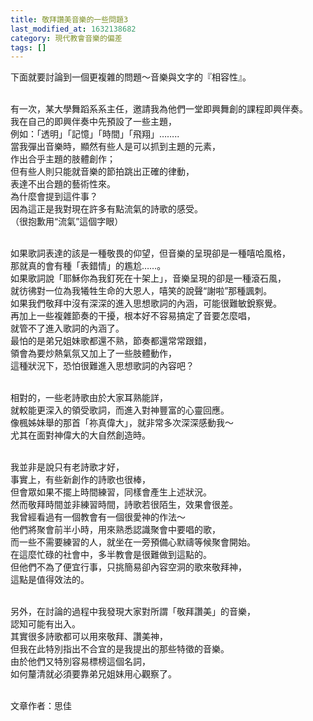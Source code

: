 ```yaml
---
title: 敬拜讚美音樂的一些問題3
last_modified_at: 1632138682
category: 現代教會音樂的偏差
tags: []
---
```


<p>下面就要討論到一個更複雜的問題～音樂與文字的『相容性』。</p>

<p><br>
有一次，某大學舞蹈系系主任，邀請我為他們一堂即興舞創的課程即興伴奏。<br>
我在自己的即興伴奏中先預設了一些主題，<br>
例如：「透明」「記憶」「時間」「飛翔」……..<br>
當我彈出音樂時，顯然有些人是可以抓到主題的元素，<br>
作出合乎主題的肢體創作；<br>
但有些人則只能就音樂的節拍跳出正確的律動，<br>
表達不出合題的藝術性來。<br>
為什麼會提到這件事？<br>
因為這正是我對現在許多有點流氣的詩歌的感受。<br>
（很抱歉用“流氣”這個字眼）</p>

<p><br>
如果歌詞表達的該是一種敬畏的仰望，但音樂的呈現卻是一種嘻哈風格，<br>
那就真的會有種「表錯情」的尷尬……。<br>
如果歌詞說「耶穌你為我釘死在十架上」，音樂呈現的卻是一種滾石風，<br>
就彷彿對一位為我犧牲生命的大恩人，嘻笑的說聲“謝啦”那種諷刺。<br>
如果我們敬拜中沒有深深的進入思想歌詞的內涵，可能很難敏銳察覺。<br>
再加上一些複雜節奏的干擾，根本好不容易搞定了音要怎麼唱，<br>
就管不了進入歌詞的內涵了。<br>
最怕的是弟兄姐妹歌都還不熟，節奏都還常常跟錯，<br>
領會為要炒熱氣氛又加上了一些肢體動作，<br>
這種狀況下，恐怕很難進入思想歌詞的內容吧？</p>

<p><br>
相對的，一些老詩歌由於大家耳熟能詳，<br>
就較能更深入的領受歌詞，而進入對神豐富的心靈回應。<br>
像楓姊妹舉的那首「祢真偉大」，就非常多次深深感動我～<br>
尤其在面對神偉大的大自然創造時。</p>

<p><br>
我並非是說只有老詩歌才好，<br>
事實上，有些新創作的詩歌也很棒，<br>
但會眾如果不擺上時間練習，同樣會產生上述狀況。<br>
然而敬拜時間並非練習時間，詩歌若很陌生，效果會很差。<br>
我曾經看過有一個教會有一個很愛神的作法～<br>
他們將聚會前半小時，用來熟悉認識聚會中要唱的歌，<br>
而一些不需要練習的人，就坐在一旁預備心默禱等候聚會開始。<br>
在這麼忙碌的社會中，多半教會是很難做到這點的。<br>
但他們不為了便宜行事，只挑簡易卻內容空洞的歌來敬拜神，<br>
這點是值得效法的。</p>

<p><br>
另外，在討論的過程中我發現大家對所謂「敬拜讚美」的音樂，<br>
認知可能有出入。<br>
其實很多詩歌都可以用來敬拜、讚美神，<br>
但我在此特別指出不合宜的是我提出的那些特徵的音樂。<br>
由於他們又特別容易標榜這個名詞，<br>
如何釐清就必須要靠弟兄姐妹用心觀察了。</p>

<p><br>
文章作者：思佳<br>
&nbsp;</p>

<p>&nbsp;</p>

